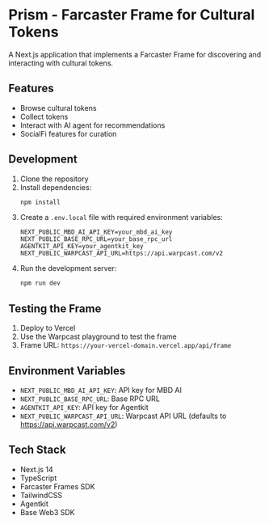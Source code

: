# Prism - Farcaster Frame for Cultural Tokens

A Next.js application that implements a Farcaster Frame for discovering and interacting with cultural tokens.

## Features

- Browse cultural tokens
- Collect tokens
- Interact with AI agent for recommendations
- SocialFi features for curation

## Development

1. Clone the repository
2. Install dependencies:
   ```bash
   npm install
   ```
3. Create a `.env.local` file with required environment variables:
   ```
   NEXT_PUBLIC_MBD_AI_API_KEY=your_mbd_ai_key
   NEXT_PUBLIC_BASE_RPC_URL=your_base_rpc_url
   AGENTKIT_API_KEY=your_agentkit_key
   NEXT_PUBLIC_WARPCAST_API_URL=https://api.warpcast.com/v2
   ```
4. Run the development server:
   ```bash
   npm run dev
   ```

## Testing the Frame

1. Deploy to Vercel
2. Use the Warpcast playground to test the frame
3. Frame URL: `https://your-vercel-domain.vercel.app/api/frame`

## Environment Variables

- `NEXT_PUBLIC_MBD_AI_API_KEY`: API key for MBD AI
- `NEXT_PUBLIC_BASE_RPC_URL`: Base RPC URL
- `AGENTKIT_API_KEY`: API key for Agentkit
- `NEXT_PUBLIC_WARPCAST_API_URL`: Warpcast API URL (defaults to https://api.warpcast.com/v2)

## Tech Stack

- Next.js 14
- TypeScript
- Farcaster Frames SDK
- TailwindCSS
- Agentkit
- Base Web3 SDK